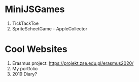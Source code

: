 # MiniJSGames
1. TickTackToe
2. SpriteScheetGame - AppleCollector

# Cool Websites
1. Erasmus project: https://projekt.zse.edu.pl/erasmus2020/
2. My portfolio
3. 2019 Diary?
